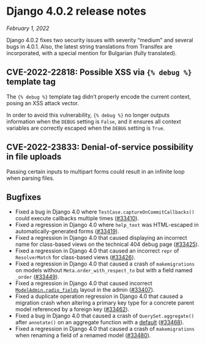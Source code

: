 # Django 4.0.2 release notes

*February 1, 2022*

Django 4.0.2 fixes two security issues with severity “medium” and several bugs
in 4.0.1. Also, the latest string translations from Transifex are incorporated,
with a special mention for Bulgarian (fully translated).

## CVE-2022-22818: Possible XSS via `{% debug %}` template tag

The `{% debug %}` template tag didn’t properly encode the current context,
posing an XSS attack vector.

In order to avoid this vulnerability, `{% debug %}` no longer outputs
information when the `DEBUG` setting is `False`, and it ensures all context
variables are correctly escaped when the `DEBUG` setting is `True`.

## CVE-2022-23833: Denial-of-service possibility in file uploads

Passing certain inputs to multipart forms could result in an infinite loop when
parsing files.

## Bugfixes

* Fixed a bug in Django 4.0 where `TestCase.captureOnCommitCallbacks()` could
  execute callbacks multiple times ([#33410](https://code.djangoproject.com/ticket/33410)).
* Fixed a regression in Django 4.0 where `help_text` was HTML-escaped in
  automatically-generated forms ([#33419](https://code.djangoproject.com/ticket/33419)).
* Fixed a regression in Django 4.0 that caused displaying an incorrect name for
  class-based views on the technical 404 debug page ([#33425](https://code.djangoproject.com/ticket/33425)).
* Fixed a regression in Django 4.0 that caused an incorrect `repr` of
  `ResolverMatch` for class-based views ([#33426](https://code.djangoproject.com/ticket/33426)).
* Fixed a regression in Django 4.0 that caused a crash of `makemigrations` on
  models without `Meta.order_with_respect_to` but with a field named
  `_order` ([#33449](https://code.djangoproject.com/ticket/33449)).
* Fixed a regression in Django 4.0 that caused incorrect
  [`ModelAdmin.radio_fields`](../ref/contrib/admin/index.md#django.contrib.admin.ModelAdmin.radio_fields) layout in the admin ([#33407](https://code.djangoproject.com/ticket/33407)).
* Fixed a duplicate operation regression in Django 4.0 that caused a migration
  crash when altering a primary key type for a concrete parent model referenced
  by a foreign key ([#33462](https://code.djangoproject.com/ticket/33462)).
* Fixed a bug in Django 4.0 that caused a crash of `QuerySet.aggregate()`
  after `annotate()` on an aggregate function with a
  [default](../ref/models/querysets.md#aggregate-default) ([#33468](https://code.djangoproject.com/ticket/33468)).
* Fixed a regression in Django 4.0 that caused a crash of `makemigrations`
  when renaming a field of a renamed model ([#33480](https://code.djangoproject.com/ticket/33480)).
